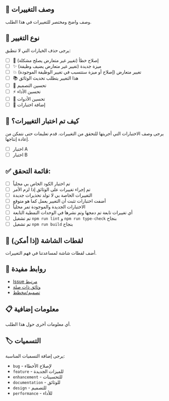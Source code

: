 ## 📝 وصف التغييرات
وصف واضح ومختصر للتغييرات في هذا الطلب.

## 🔄 نوع التغيير
يرجى حذف الخيارات التي لا تنطبق:

- [ ] 🐛 إصلاح خطأ (تغيير غير متعارض يصلح مشكلة)
- [ ] ✨ ميزة جديدة (تغيير غير متعارض يضيف وظيفة)
- [ ] 💥 تغيير متعارض (إصلاح أو ميزة ستتسبب في تغيير الوظيفة الموجودة)
- [ ] 📚 هذا التغيير يتطلب تحديث الوثائق
- [ ] 🎨 تحسين التصميم
- [ ] ⚡ تحسين الأداء
- [ ] 🔧 تحسين الأدوات
- [ ] 🧪 إضافة اختبارات

## 🧪 كيف تم اختبار التغييرات؟
يرجى وصف الاختبارات التي أجريتها للتحقق من التغييرات. قدم تعليمات حتى نتمكن من إعادة إنتاجها.

- [ ] اختبار A
- [ ] اختبار B

## ✅ قائمة التحقق:
- [ ] تم اختبار الكود الخاص بي محلياً
- [ ] تم إجراء تغييرات على الوثائق إذا لزم الأمر
- [ ] التغييرات الخاصة بي لا تولد تحذيرات جديدة
- [ ] أضفت اختبارات تثبت أن التغيير يعمل كما هو متوقع
- [ ] الاختبارات الجديدة والموجودة تمر محلياً
- [ ] أي تغييرات تابعة تم دمجها وتم نشرها في الوحدات النمطية التابعة
- [ ] تم تشغيل `npm run lint` و `npm run type-check` بنجاح
- [ ] تم تشغيل `npm run build` بنجاح

## 📸 لقطات الشاشة (إذا أمكن)
أضف لقطات شاشة لمساعدتنا في فهم التغييرات.

## 🔗 روابط مفيدة
- [Issue مرتبط](#)
- [وثائق ذات صلة](#)
- [تصميم/مخطط](#)

## 📋 معلومات إضافية
أي معلومات أخرى حول هذا الطلب.

## 🏷️ التسميات
يرجى إضافة التسميات المناسبة:
- `bug` - لإصلاح الأخطاء
- `feature` - للميزات الجديدة
- `enhancement` - للتحسينات
- `documentation` - للوثائق
- `design` - للتصميم
- `performance` - للأداء